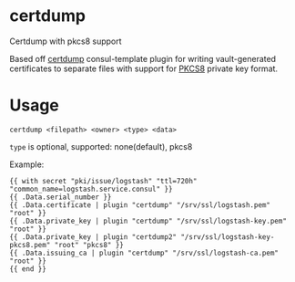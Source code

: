 # certdump
Certdump with pkcs8 support

Based off [certdump](https://gist.github.com/tam7t/1b45125ae4de13b3fc6fd0455954c08e) consul-template plugin for writing vault-generated certificates to separate files with support for [PKCS8](https://en.wikipedia.org/wiki/PKCS_8) private key format.

# Usage
```
certdump <filepath> <owner> <type> <data>
```

`type` is optional, supported: none(default), pkcs8

Example:
```
{{ with secret "pki/issue/logstash" "ttl=720h" "common_name=logstash.service.consul" }}
{{ .Data.serial_number }}
{{ .Data.certificate | plugin "certdump" "/srv/ssl/logstash.pem" "root" }}
{{ .Data.private_key | plugin "certdump" "/srv/ssl/logstash-key.pem" "root" }}
{{ .Data.private_key | plugin "certdump2" "/srv/ssl/logstash-key-pkcs8.pem" "root" "pkcs8" }}
{{ .Data.issuing_ca | plugin "certdump" "/srv/ssl/logstash-ca.pem" "root" }}
{{ end }}
```
